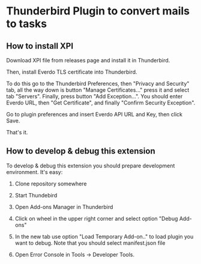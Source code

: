 # Thunderbird Plugin to convert mails to tasks

## How to install XPI

Download XPI file from releases page and install it in Thunderbird.

Then, install Everdo TLS certificate into Thunderbird.

To do this go to the Thunderbird Preferences, then "Privacy and Security" tab, all the way down is button "Manage Certificates..." press it and select tab "Servers". Finally, press button "Add Exception...". You should enter Everdo URL, then "Get Certificate", and finally "Confirm Security Exception".

Go to plugin preferences and insert Everdo API URL and Key, then click Save.

That's it.

## How to develop & debug this extension

To develop & debug this extension you should prepare development environment. It's easy:

1. Clone repository somewhere

2. Start Thundebird

3. Open Add-ons Manager in Thunderbird

4. Click on wheel in the upper right corner and select option "Debug Add-ons"

5. In the new tab use option "Load Temporary Add-on.." to load plugin you want to debug. Note that you should select manifest.json file

6. Open Error Console in Tools -> Developer Tools.



